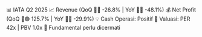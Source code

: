 📊 IATA Q2 2025
📈 Revenue (QoQ 🔻🔴 -26.8% | YoY 🔻🔴 -48.1%)
💰 Net Profit (QoQ 🔼🟢 125.7% | YoY 🔻🔴 -29.9%)
💡 Cash Operasi: Positif
🧮 Valuasi: PER 42x | PBV 1.0x
🧱 Fundamental perlu dicermati
